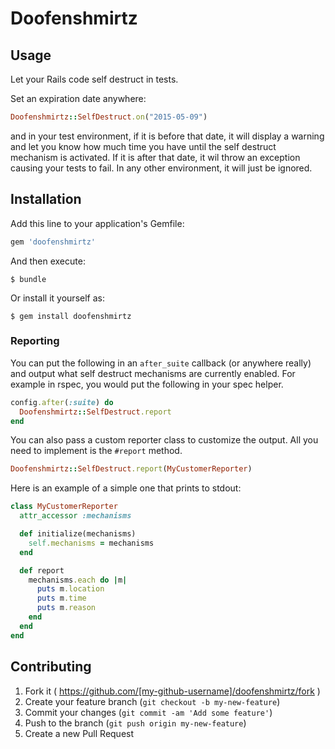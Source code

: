 # Doofenshmirtz

## Usage

Let your Rails code self destruct in tests.

Set an expiration date anywhere:

```ruby
Doofenshmirtz::SelfDestruct.on("2015-05-09")
```

and in your test environment, if it is before that date, it will display
a warning and let you know how much time you have until the self destruct
mechanism is activated. If it is after that date, it wil throw an exception
causing your tests to fail. In any other environment, it will just be ignored.


## Installation

Add this line to your application's Gemfile:

```ruby
gem 'doofenshmirtz'
```

And then execute:

    $ bundle

Or install it yourself as:

    $ gem install doofenshmirtz


### Reporting

You can put the following in an `after_suite` callback (or anywhere really)
and output what self destruct mechanisms are currently enabled. For example in
rspec, you would put the following in your spec helper.

```ruby
config.after(:suite) do
  Doofenshmirtz::SelfDestruct.report
end
```

You can also pass a custom reporter class to customize the output.
All you need to implement is the `#report` method.

```ruby
Doofenshmirtz::SelfDestruct.report(MyCustomerReporter)
```

Here is an example of a simple one that prints to stdout:

```ruby
class MyCustomerReporter
  attr_accessor :mechanisms

  def initialize(mechanisms)
    self.mechanisms = mechanisms
  end

  def report
    mechanisms.each do |m|
      puts m.location
      puts m.time
      puts m.reason
    end
  end
end
```


## Contributing

1. Fork it ( https://github.com/[my-github-username]/doofenshmirtz/fork )
2. Create your feature branch (`git checkout -b my-new-feature`)
3. Commit your changes (`git commit -am 'Add some feature'`)
4. Push to the branch (`git push origin my-new-feature`)
5. Create a new Pull Request
